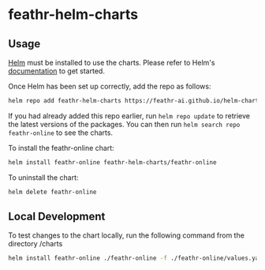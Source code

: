 # feathr-helm-charts

## Usage

[Helm](https://helm.sh) must be installed to use the charts.  Please refer to
Helm's [documentation](https://helm.sh/docs) to get started.

Once Helm has been set up correctly, add the repo as follows:

```bash
helm repo add feathr-helm-charts https://feathr-ai.github.io/helm-charts
```

If you had already added this repo earlier, run `helm repo update` to retrieve
the latest versions of the packages.  You can then run `helm search repo
feathr-online` to see the charts.

To install the feathr-online chart:

```bash
helm install feathr-online feathr-helm-charts/feathr-online
```

To uninstall the chart:

```bash
helm delete feathr-online
```

## Local Development

To test changes to the chart locally, run the following command from the directory /charts

```bash
helm install feathr-online ./feathr-online -f ./feathr-online/values.yaml
```
